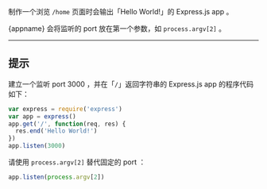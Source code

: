 制作一个浏览 `/home` 页面时会输出「Hello World!」的 Express.js app 。

{appname} 会将监听的 port 放在第一个参数，如 `process.argv[2]` 。

-----------------------------

## 提示

建立一个监听 port 3000 ，并在「`/`」返回字符串的 Express.js app 的程序代码如下：

```js
var express = require('express')
var app = express()
app.get('/', function(req, res) {
  res.end('Hello World!')
})
app.listen(3000)
```

请使用 `process.argv[2]` 替代固定的 port ：

```js
app.listen(process.argv[2])
```
